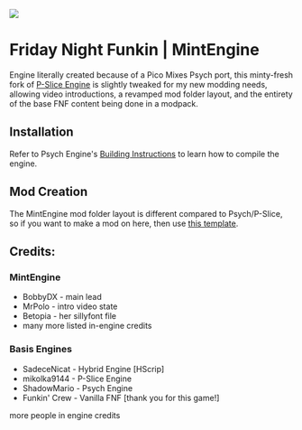 ![](https://raw.githubusercontent.com/bobbydeluxe/pslice.mint/main/art/banner.png)

# Friday Night Funkin | MintEngine

Engine literally created because of a Pico Mixes Psych port, this minty-fresh fork of [P-Slice Engine](https://github.com/Psych-Slice/P-Slice) is slightly tweaked for my new modding needs, allowing video introductions, a revamped mod folder layout, and the entirety of the base FNF content being done in a modpack.

## Installation

Refer to Psych Engine's [Building Instructions](https://github.com/ShadowMario/FNF-PsychEngine/blob/main/docs/BUILDING.md) to learn how to compile the engine.

## Mod Creation

The MintEngine mod folder layout is different compared to Psych/P-Slice, so if you want to make a mod on here, then use [this template](https://github.com/bobbydeluxe/funkin-mint-basemod).

## Credits:

### MintEngine

* BobbyDX - main lead
* MrPolo - intro video state
* Betopia - her sillyfont file
* many more listed in-engine credits

### Basis Engines

* SadeceNicat - Hybrid Engine [HScrip]
* mikolka9144 - P-Slice Engine
* ShadowMario - Psych Engine
* Funkin' Crew - Vanilla FNF [thank you for this game!]

more people in engine credits
